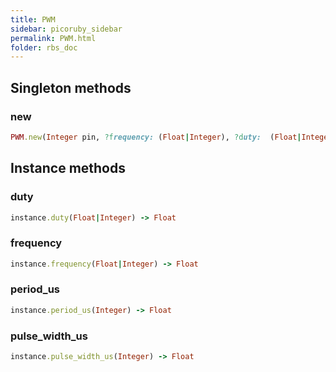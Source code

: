 ```yaml
---
title: PWM
sidebar: picoruby_sidebar
permalink: PWM.html
folder: rbs_doc
---
```

## Singleton methods
### new

```ruby
PWM.new(Integer pin, ?frequency: (Float|Integer), ?duty:  (Float|Integer)) -> instance
```
## Instance methods
### duty

```ruby
instance.duty(Float|Integer) -> Float
```
### frequency

```ruby
instance.frequency(Float|Integer) -> Float
```
### period_us

```ruby
instance.period_us(Integer) -> Float
```
### pulse_width_us

```ruby
instance.pulse_width_us(Integer) -> Float
```
